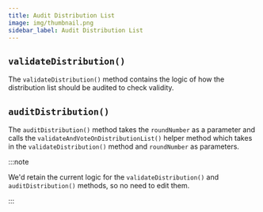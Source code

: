 ```yaml
---
title: Audit Distribution List
image: img/thumbnail.png
sidebar_label: Audit Distribution List
---
```


## `validateDistribution()`
The `validateDistribution()` method contains the logic of how the distribution list should be audited to check validity.


## `auditDistribution()`

The `auditDistribution()` method takes the `roundNumber` as a parameter and calls the `validateAndVoteOnDistributionList()` helper method which takes in the `validateDistribution()` method and `roundNumber` as parameters.

:::note

We'd retain the current logic for the `validateDistribution()` and `auditDistribution()` methods, so no need to edit them.

:::